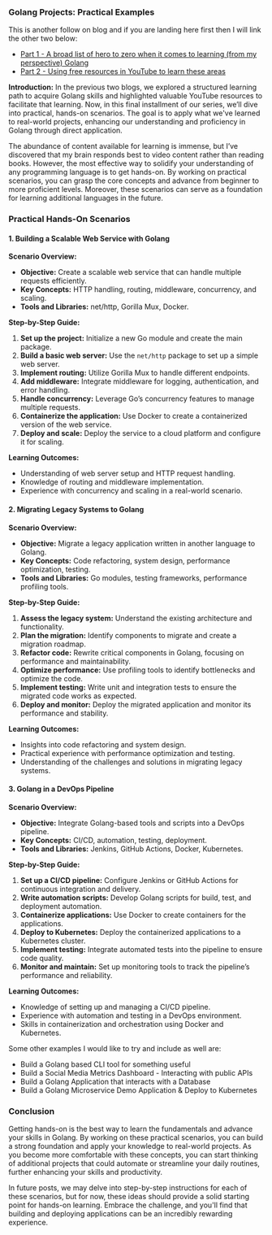 ### Golang Projects: Practical Examples

This is another follow on blog and if you are landing here first then I will link the other two below: 

- [Part 1 - A broad list of hero to zero when it comes to learning (from my perspective) Golang](https://www.upthestack.io/2024/06/24/My-Journey-to-Learning-Golang.html)
- [Part 2 - Using free resources in YouTube to learn these areas](https://www.upthestack.io/2024/07/01/Learning-Go-With-YouTube-For-Free.html)

**Introduction:**
In the previous two blogs, we explored a structured learning path to acquire Golang skills and highlighted valuable YouTube resources to facilitate that learning. Now, in this final installment of our series, we’ll dive into practical, hands-on scenarios. The goal is to apply what we've learned to real-world projects, enhancing our understanding and proficiency in Golang through direct application.

The abundance of content available for learning is immense, but I’ve discovered that my brain responds best to video content rather than reading books. However, the most effective way to solidify your understanding of any programming language is to get hands-on. By working on practical scenarios, you can grasp the core concepts and advance from beginner to more proficient levels. Moreover, these scenarios can serve as a foundation for learning additional languages in the future.

### Practical Hands-On Scenarios

#### 1. Building a Scalable Web Service with Golang

**Scenario Overview:**
- **Objective:** Create a scalable web service that can handle multiple requests efficiently.
- **Key Concepts:** HTTP handling, routing, middleware, concurrency, and scaling.
- **Tools and Libraries:** net/http, Gorilla Mux, Docker.

**Step-by-Step Guide:**
1. **Set up the project:** Initialize a new Go module and create the main package.
2. **Build a basic web server:** Use the `net/http` package to set up a simple web server.
3. **Implement routing:** Utilize Gorilla Mux to handle different endpoints.
4. **Add middleware:** Integrate middleware for logging, authentication, and error handling.
5. **Handle concurrency:** Leverage Go’s concurrency features to manage multiple requests.
6. **Containerize the application:** Use Docker to create a containerized version of the web service.
7. **Deploy and scale:** Deploy the service to a cloud platform and configure it for scaling.

**Learning Outcomes:**
- Understanding of web server setup and HTTP request handling.
- Knowledge of routing and middleware implementation.
- Experience with concurrency and scaling in a real-world scenario.

#### 2. Migrating Legacy Systems to Golang

**Scenario Overview:**
- **Objective:** Migrate a legacy application written in another language to Golang.
- **Key Concepts:** Code refactoring, system design, performance optimization, testing.
- **Tools and Libraries:** Go modules, testing frameworks, performance profiling tools.

**Step-by-Step Guide:**
1. **Assess the legacy system:** Understand the existing architecture and functionality.
2. **Plan the migration:** Identify components to migrate and create a migration roadmap.
3. **Refactor code:** Rewrite critical components in Golang, focusing on performance and maintainability.
4. **Optimize performance:** Use profiling tools to identify bottlenecks and optimize the code.
5. **Implement testing:** Write unit and integration tests to ensure the migrated code works as expected.
6. **Deploy and monitor:** Deploy the migrated application and monitor its performance and stability.

**Learning Outcomes:**
- Insights into code refactoring and system design.
- Practical experience with performance optimization and testing.
- Understanding of the challenges and solutions in migrating legacy systems.

#### 3. Golang in a DevOps Pipeline

**Scenario Overview:**
- **Objective:** Integrate Golang-based tools and scripts into a DevOps pipeline.
- **Key Concepts:** CI/CD, automation, testing, deployment.
- **Tools and Libraries:** Jenkins, GitHub Actions, Docker, Kubernetes.

**Step-by-Step Guide:**
1. **Set up a CI/CD pipeline:** Configure Jenkins or GitHub Actions for continuous integration and delivery.
2. **Write automation scripts:** Develop Golang scripts for build, test, and deployment automation.
3. **Containerize applications:** Use Docker to create containers for the applications.
4. **Deploy to Kubernetes:** Deploy the containerized applications to a Kubernetes cluster.
5. **Implement testing:** Integrate automated tests into the pipeline to ensure code quality.
6. **Monitor and maintain:** Set up monitoring tools to track the pipeline’s performance and reliability.

**Learning Outcomes:**
- Knowledge of setting up and managing a CI/CD pipeline.
- Experience with automation and testing in a DevOps environment.
- Skills in containerization and orchestration using Docker and Kubernetes.

Some other examples I would like to try and include as well are: 

- Build a Golang based CLI tool for something useful 
- Build a Social Media Metrics Dashboard - Interacting with public APIs
- Build a Golang Application that interacts with a Database
- Build a Golang Microservice Demo Application & Deploy to Kubernetes

### Conclusion

Getting hands-on is the best way to learn the fundamentals and advance your skills in Golang. By working on these practical scenarios, you can build a strong foundation and apply your knowledge to real-world projects. As you become more comfortable with these concepts, you can start thinking of additional projects that could automate or streamline your daily routines, further enhancing your skills and productivity.

In future posts, we may delve into step-by-step instructions for each of these scenarios, but for now, these ideas should provide a solid starting point for hands-on learning. Embrace the challenge, and you'll find that building and deploying applications can be an incredibly rewarding experience. 